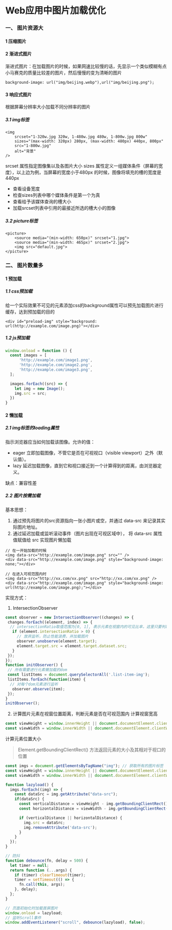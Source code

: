 # Web应用中图片加载优化

### 一、 图片资源大

#### 1 压缩图片
#### 2 渐进式图片

渐进式图片：在加载图片的时候，如果网速比较慢的话，先显示一个类似模糊有点小马赛克的质量比较差的图片，然后慢慢的变为清晰的图片
```
background-image: url("img/beijing.webp"),url("img/beijing.png");
```

#### 3 响应式图片

根据屏幕分辨率大小加载不同分辨率的图片
##### 3.1 img标签
```
<img 
    srcset="1-320w.jpg 320w, 1-480w.jpg 480w, 1-800w.jpg 800w"
    sizes="(max-width: 320px) 280px, (max-width: 480px) 440px, 800px" 
    src="1-800w.jpg"
    alt="背景" 
/>
```
srcset 属性指定图像集以及各图片大小
sizes 属性定义一组媒体条件（屏幕的宽度），以上边为例，当屏幕的宽度小于480px 的时候，图像将填充的槽的宽度是 440px
* 查看设备宽度
* 检查sizes列表中哪个媒体条件是第一个为真
* 查看给予该媒体查询的槽大小
* 加载srcset列表中引用的最接近所选的槽大小的图像

##### 3.2 picture标签
```
<picture>
    <source media="(min-width: 650px)" srcset="1.jpg">
    <source media="(min-width: 465px)" srcset="2.jpg">
    <img src="default.jpg">
</picture>
```
### 二、 图片数量多
#### 1 预加载
##### 1.1 css预加载
给一个实际效果不可见的元素添加css的background属性可以预先加载图片进行缓存，达到预加载的目的
```
<div id="preload-img" style="background: url(http://example.com/image.png)"></div>
```
##### 1.2 js预加载
``` javascript
window.onload = function () {
  const images = [
      'http://example.com/image1.png',
      'http://example.com/image2.png',
      'http://example.com/image3.png',
  ];

  images.forEach((src) => {
    let img = new Image();
    img.src = src;
  })
}   
```
#### 2 懒加载
##### 2.1 img标签的loading属性
指示浏览器应当如何加载该图像。允许的值：
* eager 立即加载图像，不管它是否在可视视口（visible viewport）之外（默认值）。
* lazy 延迟加载图像，直到它和视口接近到一个计算得到的距离，由浏览器定义。

缺点：兼容性差
##### 2.2 图片按需加载
基本思想：
1. 通过预先将图片的src资源指向一张小图片或空，并通过 data-src 来记录其实际图片地址。
2. 通过延迟加载或监听滚动事件（图片出现在可视区域中）， 将 data-src 属性值赋值给 src 实现图片懒加载

```
// 在一开始加载的时候
<img data-src="http://example.com/image.png" src="" />
<div data-src="http://example.com/image.png" style="background-image: none;"></div>

// 在进入可视范围内时
<img data-src="http://xx.com/xx.png" src="http://xx.com/xx.png" />
<div data-src="http://example.com/image.png" style="background-image: url(http://example.com/image.png);"></div>
```
 实现方式：
 1. IntersectionObserver
 ``` javascript
 const observer = new IntersectionObserver((changes) => {
  changes.forEach((element, index) => {
   // intersectionRatio取值范围为[0, 1], 表示元素在视窗内的可见比率，这里只要判断该值大于0
    if (element.intersectionRatio > 0) {
      // 放弃监听，防止性能浪费，并加载图片
      observer.unobserve(element.target);
      element.target.src = element.target.dataset.src;
    }
  });
});
function initObserver() {
  // 所有需要进行元素懒加载的dom
  const listItems = document.querySelectorAll('.list-item-img');
  listItems.forEach(function(item) {
   // 对每个dom元素进行监听
    observer.observe(item);
  });
}
initObserver();
 ```
 2. 计算图片元素在视窗位置距离，判断元素是否在可视范围内
 计算视窗宽高
``` javascript
const viewHeight = window.innerHeight || document.documentElement.clientHeight; // 视窗高度
const viewWidth = window.innerWidth || document.documentElement.clientWidth; // 视窗宽度
```
计算元素位置大小
> Element.getBoundingClientRect() 方法返回元素的大小及其相对于视口的位置
``` javascript
const imgs = document.getElementsByTagName("img"); // 获取所有的图片标签
const viewHeight = window.innerHeight || document.documentElement.clientHeight; // 视窗高度
const viewWidth = window.innerWidth || document.documentElement.clientWidth; // 视窗宽度

function lazyload() {
  imgs.forEach((img) => {
    const dataSrc = img.getAttribute("data-src");
    if(dataSrc) {
      const verticalDistance = viewHeight - img.getBoundingClientRect().top; // 元素距离视窗上侧位置
      const horizontalDistance = viewWidth - img.getBoundingClientRect().left; // 元素距离视窗左侧位置

      if (verticalDistance || horizontalDistance) {
        img.src = dataSrc;
        img.removeAttribute('data-src');
      }
    }
  });
}

// 防抖
function debounce(fn, delay = 500) {
  let timer = null;
  return function (...args) {
    if (timer) clearTimeout(timer);
    timer = setTimeout(() => {
      fn.call(this, args);
    }, delay);
  };
}

// 页面初始化时加载首屏图片
window.onload = lazyload;
// 监听Scroll事件
window.addEventListener("scroll", debounce(lazyload), false);
```
